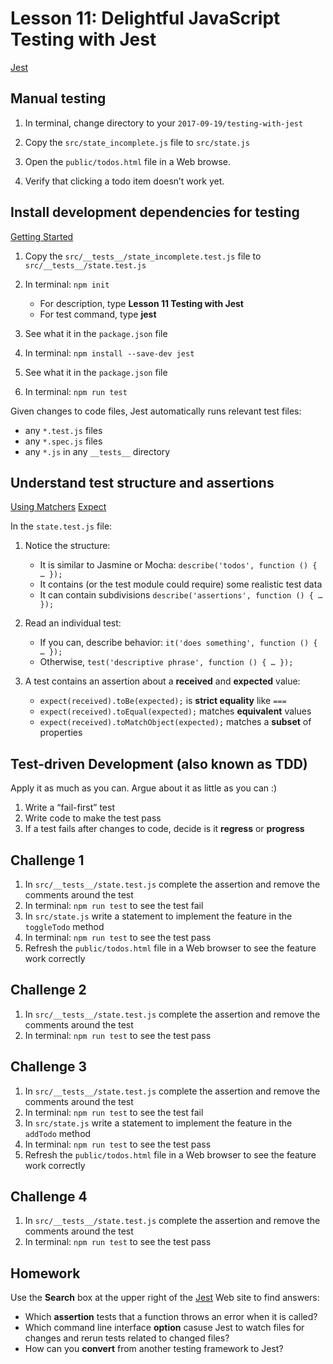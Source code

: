 # Lesson 11: Delightful JavaScript Testing with Jest

[Jest](http://facebook.github.io/jest/)

## Manual testing

1. In terminal, change directory to your `2017-09-19/testing-with-jest`

2. Copy the `src/state_incomplete.js` file to `src/state.js`

3. Open the `public/todos.html` file in a Web browse.

4. Verify that clicking a todo item doesn’t work yet.

## Install development dependencies for testing

[Getting Started](http://facebook.github.io/jest/docs/en/getting-started.html)

1. Copy the `src/__tests__/state_incomplete.test.js` file to `src/__tests__/state.test.js`

2. In terminal: `npm init`

    * For description, type **Lesson 11 Testing with Jest**
    * For test command, type **jest**

3. See what it in the `package.json` file

4. In terminal: `npm install --save-dev jest`

5. See what it in the `package.json` file

6. In terminal: `npm run test`

Given changes to code files, Jest automatically runs relevant test files:

* any `*.test.js` files
* any `*.spec.js` files
* any `*.js` in any `__tests__` directory

## Understand test structure and assertions

[Using Matchers](http://facebook.github.io/jest/docs/en/using-matchers.html#content)
[Expect](http://facebook.github.io/jest/docs/en/expect.html#content)

In the `state.test.js` file:

1. Notice the structure:

    * It is similar to Jasmine or Mocha: `describe('todos', function () { … });`
    * It contains (or the test module could require) some realistic test data
    * It can contain subdivisions `describe('assertions', function () { … });`

2. Read an individual test:

    * If you can, describe behavior: `it('does something', function () { … });`
    * Otherwise, `test('descriptive phrase', function () { … });`

3. A test contains an assertion about a **received** and **expected** value:

    * `expect(received).toBe(expected);` is **strict equality** like `===`
    * `expect(received).toEqual(expected);` matches **equivalent** values
    * `expect(received).toMatchObject(expected);` matches a **subset** of properties

## Test-driven Development (also known as TDD)

Apply it as much as you can. Argue about it as little as you can :)

1. Write a “fail-first” test
2. Write code to make the test pass
3. If a test fails after changes to code, decide is it **regress** or **progress**

## Challenge 1

1. In `src/__tests__/state.test.js` complete the assertion and remove the comments around the test
2. In terminal: `npm run test` to see the test fail
3. In `src/state.js` write a statement to implement the feature in the `toggleTodo` method
4. In terminal: `npm run test` to see the test pass
5. Refresh the `public/todos.html` file in a Web browser to see the feature work correctly

## Challenge 2

1. In `src/__tests__/state.test.js` complete the assertion and remove the comments around the test
2. In terminal: `npm run test` to see the test pass

## Challenge 3

1. In `src/__tests__/state.test.js` complete the assertion and remove the comments around the test
2. In terminal: `npm run test` to see the test fail
3. In `src/state.js` write a statement to implement the feature in the `addTodo` method
4. In terminal: `npm run test` to see the test pass
5. Refresh the `public/todos.html` file in a Web browser to see the feature work correctly

## Challenge 4

1. In `src/__tests__/state.test.js` complete the assertion and remove the comments around the test
2. In terminal: `npm run test` to see the test pass

## Homework

Use the **Search** box at the upper right of the [Jest](http://facebook.github.io/jest/) Web site to find answers:

* Which **assertion** tests that a function throws an error when it is called?
* Which command line interface **option** casuse Jest to watch files for changes and rerun tests related to changed files?
* How can you **convert** from another testing framework to Jest?
